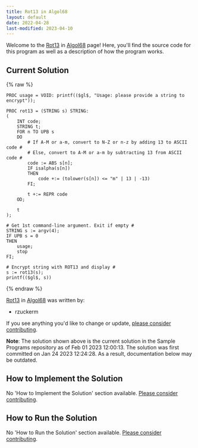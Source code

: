 ```yaml
---
title: Rot13 in Algol68
layout: default
date: 2022-04-28
last-modified: 2023-04-10
---
```


Welcome to the [Rot13](https://sampleprograms.io/projects/rot13) in [Algol68](https://sampleprograms.io/languages/algol68) page! Here, you'll find the source code for this program as well as a description of how the program works.

## Current Solution

{% raw %}

```algol68
PROC usage = VOID: printf(($gl$, "Usage: please provide a string to encrypt"));

PROC rot13 = (STRING s) STRING:
(
    INT code;
    STRING t;
    FOR n TO UPB s
    DO
        # If A-M or a-m, convert to N-Z or n-z by adding 13 to ASCII code #
        # Else, convert to A-M or a-m by subtracting 13 from ASCII code #
        code := ABS s[n];
        IF isalpha(s[n])
        THEN
            code +:= (tolower(s[n]) <= "m" | 13 | -13)
        FI;

        t +:= REPR code
    OD;

    t
);

# Get 1st command-line argument. Exit if empty #
STRING s := argv(4);
IF UPB s = 0
THEN
    usage;
    stop
FI;

# Encrypt string with ROT13 and display #
s := rot13(s);
printf(($gl$, s))
```

{% endraw %}

[Rot13](https://sampleprograms.io/projects/rot13) in [Algol68](https://sampleprograms.io/languages/algol68) was written by:

- rzuckerm

If you see anything you'd like to change or update, [please consider contributing](https://github.com/TheRenegadeCoder/sample-programs).

**Note**: The solution shown above is the current solution in the Sample Programs repository as of Feb 01 2023 12:00:13. The solution was first committed on Jan 24 2023 12:24:28. As a result, documentation below may be outdated.

## How to Implement the Solution

No 'How to Implement the Solution' section available. [Please consider contributing](https://github.com/TheRenegadeCoder/sample-programs-website).

## How to Run the Solution

No 'How to Run the Solution' section available. [Please consider contributing](https://github.com/TheRenegadeCoder/sample-programs-website).